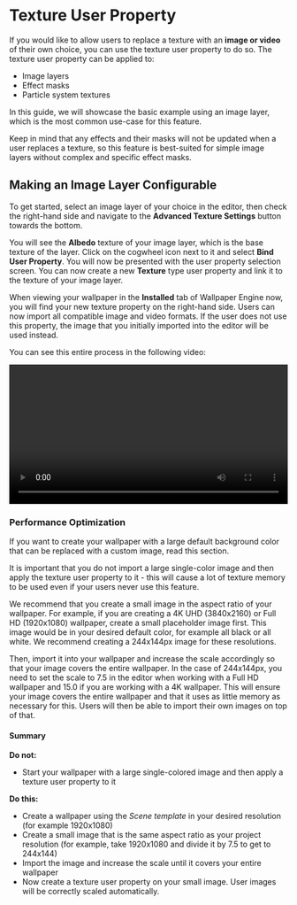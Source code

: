 # Texture User Property

If you would like to allow users to replace a texture with an **image or video** of their own choice, you can use the texture user property to do so. The texture user property can be applied to:

* Image layers
* Effect masks
* Particle system textures

In this guide, we will showcase the basic example using an image layer, which is the most common use-case for this feature.

Keep in mind that any effects and their masks will not be updated when a user replaces a texture, so this feature is best-suited for simple image layers without complex and specific effect masks.

## Making an Image Layer Configurable

To get started, select an image layer of your choice in the editor, then check the right-hand side and navigate to the **Advanced Texture Settings** button towards the bottom.

You will see the **Albedo** texture of your image layer, which is the base texture of the layer. Click on the cogwheel icon next to it and select **Bind User Property**. You will now be presented with the user property selection screen. You can now create a new **Texture** type user property and link it to the texture of your image layer.

When viewing your wallpaper in the **Installed** tab of Wallpaper Engine now, you will find your new texture property on the right-hand side. Users can now import all compatible image and video formats. If the user does not use this property, the image that you initially imported into the editor will be used instead.

You can see this entire process in the following video:

<video width="100%" controls>
  <source src="/videos/property_texture.mp4" type="video/mp4">
  Your browser does not support the video tag.
</video>

### Performance Optimization

If you want to create your wallpaper with a large default background color that can be replaced with a custom image, read this section.

It is important that you do not import a large single-color image and then apply the texture user property to it - this will cause a lot of texture memory to be used even if your users never use this feature.

We recommend that you create a small image in the aspect ratio of your wallpaper. For example, if you are creating a 4K UHD (3840x2160) or Full HD (1920x1080) wallpaper, create a small placeholder image first. This image would be in your desired default color, for example all black or all white. We recommend creating a 244x144px image for these resolutions.

Then, import it into your wallpaper and increase the scale accordingly so that your image covers the entire wallpaper. In the case of 244x144px, you need to set the scale to 7.5 in the editor when working with a Full HD wallpaper and 15.0 if you are working with a 4K wallpaper. This will ensure your image covers the entire wallpaper and that it uses as little memory as necessary for this. Users will then be able to import their own images on top of that.

#### Summary

**Do not:**

* Start your wallpaper with a large single-colored image and then apply a texture user property to it

**Do this:**

* Create a wallpaper using the *Scene template* in your desired resolution (for example 1920x1080)
* Create a small image that is the same aspect ratio as your project resolution (for example, take 1920x1080 and divide it by 7.5 to get to 244x144)
* Import the image and increase the scale until it covers your entire wallpaper
* Now create a texture user property on your small image. User images will be correctly scaled automatically.
